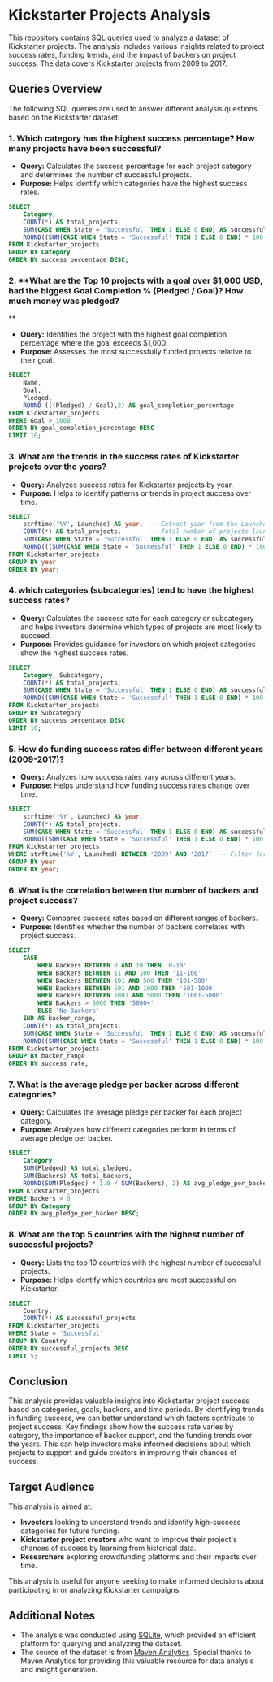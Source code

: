 # Kickstarter Projects Analysis

This repository contains SQL queries used to analyze a dataset of Kickstarter projects. The analysis includes various insights related to project success rates, funding trends, and the impact of backers on project success. The data covers Kickstarter projects from 2009 to 2017.

## Queries Overview

The following SQL queries are used to answer different analysis questions based on the Kickstarter dataset:

### 1. **Which category has the highest success percentage? How many projects have been successful?**
   - **Query:** Calculates the success percentage for each project category and determines the number of successful projects.
   - **Purpose:** Helps identify which categories have the highest success rates.
   
```sql
SELECT 
    Category, 
    COUNT(*) AS total_projects,
    SUM(CASE WHEN State = 'Successful' THEN 1 ELSE 0 END) AS successful_projects,
    ROUND((SUM(CASE WHEN State = 'Successful' THEN 1 ELSE 0 END) * 100.0) / COUNT(*), 2) AS success_percentage
FROM Kickstarter_projects
GROUP BY Category
ORDER BY success_percentage DESC;
   ```

### 2. **What are the Top 10 projects with a goal over $1,000 USD, had the biggest Goal Completion % (Pledged / Goal)? How much money was pledged?
**
   - **Query:** Identifies the project with the highest goal completion percentage where the goal exceeds $1,000.
   - **Purpose:** Assesses the most successfully funded projects relative to their goal.

```sql
SELECT 
    Name, 
    Goal, 
    Pledged, 
    ROUND (((Pledged) / Goal),2) AS goal_completion_percentage
FROM Kickstarter_projects
WHERE Goal > 1000
ORDER BY goal_completion_percentage DESC
LIMIT 10;
```

### 3. **What are the trends in the success rates of Kickstarter projects over the years?**
   - **Query:** Analyzes success rates for Kickstarter projects by year.
   - **Purpose:** Helps to identify patterns or trends in project success over time.

```sql
SELECT 
    strftime('%Y', Launched) AS year,  -- Extract year from the Launched date
    COUNT(*) AS total_projects,        -- Total number of projects launched in that year
    SUM(CASE WHEN State = 'Successful' THEN 1 ELSE 0 END) AS successful_projects,  -- Count successful projects
    ROUND(((SUM(CASE WHEN State = 'Successful' THEN 1 ELSE 0 END) * 100.0) / COUNT(*)),2) AS success_rate  -- Success rate
FROM Kickstarter_projects
GROUP BY year
ORDER BY year;
```

### 4. **which categories (subcategories) tend to have the highest success rates?**
   - **Query:** Calculates the success rate for each category or subcategory and helps investors determine which types of projects are most likely to succeed.
   - **Purpose:** Provides guidance for investors on which project categories show the highest success rates.

```sql
SELECT 
    Category, Subcategory,
    COUNT(*) AS total_projects,
    SUM(CASE WHEN State = 'Successful' THEN 1 ELSE 0 END) AS successful_projects,
    ROUND((SUM(CASE WHEN State = 'Successful' THEN 1 ELSE 0 END) * 100.0) / COUNT(*), 2) AS success_percentage
FROM Kickstarter_projects
GROUP BY Subcategory
ORDER BY success_percentage DESC
LIMIT 10;
```

### 5. **How do funding success rates differ between different years (2009-2017)?**
   - **Query:** Analyzes how success rates vary across different years.
   - **Purpose:** Helps understand how funding success rates change over time.

```sql
SELECT 
    strftime('%Y', Launched) AS year,  
    COUNT(*) AS total_projects,       
    SUM(CASE WHEN State = 'Successful' THEN 1 ELSE 0 END) AS successful_projects,  
    ROUND((SUM(CASE WHEN State = 'Successful' THEN 1 ELSE 0 END) * 100.0) / COUNT(*), 2) AS success_rate  
FROM Kickstarter_projects
WHERE strftime('%Y', Launched) BETWEEN '2009' AND '2017'  -- Filter for years 2009-2017
GROUP BY year
ORDER BY year;
```

### 6. **What is the correlation between the number of backers and project success?**
   - **Query:** Compares success rates based on different ranges of backers.
   - **Purpose:** Identifies whether the number of backers correlates with project success.

```sql
SELECT 
    CASE 
        WHEN Backers BETWEEN 0 AND 10 THEN '0-10'
        WHEN Backers BETWEEN 11 AND 100 THEN '11-100'
        WHEN Backers BETWEEN 101 AND 500 THEN '101-500'
        WHEN Backers BETWEEN 501 AND 1000 THEN '501-1000'
        WHEN Backers BETWEEN 1001 AND 5000 THEN '1001-5000'
        WHEN Backers > 5000 THEN '5000+'
        ELSE 'No Backers' 
    END AS backer_range,
    COUNT(*) AS total_projects,
    SUM(CASE WHEN State = 'Successful' THEN 1 ELSE 0 END) AS successful_projects,
    ROUND((SUM(CASE WHEN State = 'Successful' THEN 1 ELSE 0 END) * 100.0) / COUNT(*), 2) AS success_rate
FROM Kickstarter_projects
GROUP BY backer_range
ORDER BY success_rate;
```

### 7. **What is the average pledge per backer across different categories?**
   - **Query:** Calculates the average pledge per backer for each project category.
   - **Purpose:** Analyzes how different categories perform in terms of average pledge per backer.

```sql
SELECT 
    Category,
    SUM(Pledged) AS total_pledged,
    SUM(Backers) AS total_backers,
    ROUND(SUM(Pledged) * 1.0 / SUM(Backers), 2) AS avg_pledge_per_backer
FROM Kickstarter_projects
WHERE Backers > 0  
GROUP BY Category
ORDER BY avg_pledge_per_backer DESC;
```
### 8. **What are the top 5 countries with the highest number of successful projects?**
   - **Query:** Lists the top 10 countries with the highest number of successful projects.
   - **Purpose:** Helps identify which countries are most successful on Kickstarter.

```sql
SELECT 
    Country,
    COUNT(*) AS successful_projects
FROM Kickstarter_projects
WHERE State = 'Successful' 
GROUP BY Country
ORDER BY successful_projects DESC
LIMIT 5;
```
## Conclusion

This analysis provides valuable insights into Kickstarter project success based on categories, goals, backers, and time periods. By identifying trends in funding success, we can better understand which factors contribute to project success. Key findings show how the success rate varies by category, the importance of backer support, and the funding trends over the years. This can help investors make informed decisions about which projects to support and guide creators in improving their chances of success.

## Target Audience

This analysis is aimed at:

- **Investors** looking to understand trends and identify high-success categories for future funding.
- **Kickstarter project creators** who want to improve their project's chances of success by learning from historical data.
- **Researchers** exploring crowdfunding platforms and their impacts over time.

This analysis is useful for anyone seeking to make informed decisions about participating in or analyzing Kickstarter campaigns.

## Additional Notes

- The analysis was conducted using [SQLite](https://sqliteviz.com/), which provided an efficient platform for querying and analyzing the dataset.
- The source of the dataset is from [Maven Analytics](https://mavenanalytics.io/). Special thanks to Maven Analytics for providing this valuable resource for data analysis and insight generation.
